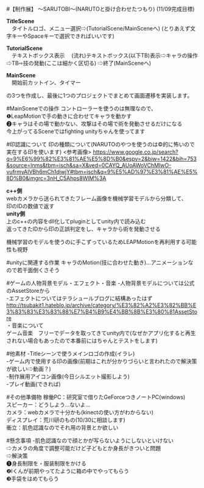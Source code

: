 #【制作展】 
～SARUTOBI～(NARUTOと掛け合わせたつもり) (11/09完成目標)

**TitleScene**  
　タイトルロゴ、メニュー選択⇨(TutorialScene/MainSceneへ)
(とりあえず文字キーやSpaceキーで選択できればいいです)
	
**TutorialScene**  
　テキストボックス表示
　(流れ)テキストボックス(以下TB)表示⇨キャラの操作⇨TB⇨技の発動(ここは細かく区切る)
	⇨終了(MainSceneへ)

**MainScene**  
　開始前カットイン、タイマー

の3つを作成し、最後に1つのプロジェクトでまとめて画面遷移を実装します。


#MainSceneでの操作
コントローラーを使うのは無理なので、  
❶LeapMotionで手の動きに合わせてキャラを動かす  
❷キャラはその場で動かない、攻撃はその場で術を発動させるだけになる  
今上がってるSceneではfighting unityちゃんを使ってます


#印認識について
印の種類について(NARUTOのやつを使うのは©的に怖いので実在する印を使います)
<参考画像>
https://www.google.co.jp/search?q=9%E6%99%82%E3%81%AE%E5%8D%B0&espv=2&biw=1422&bih=753&source=lnms&tbm=isch&sa=X&ved=0CAYQ_AUoAWoVChMIwO-vufrmyAIVBh6mCh1djwjY#tbm=isch&q=9%E5%AD%97%E3%81%AE%E5%8D%B0&imgrc=3nH_C5Ahps8WlM%3A

**c++側**  
webカメラから送られてきたフレーム画像を機械学習モデルから分類して、  
印のIDの数値で返す  
**unity側**  
上のc++の内容をdll化してpluginとしてunity内で読み込む  
返ってきたIDから印の正誤判定をし、キャラから術を発動させる  

機械学習のモデルを使うのに手こずっているためLEAPMotionを再利用する可能性も視野

#unityに関連する作業
キャラのMotion(技に合わせた動き)…アニメーションなので若干面倒くさそう

#ゲームの人物背景モデル・エフェクト・音楽
-人物背景モデルについては公式のAssetStoreから  
-エフェクトについてはテラシュールブログに結構あったはず  
http://tsubakit1.hateblo.jp/archive/category/%E3%82%A2%E3%82%BB%E3%83%83%E3%83%88%E7%B4%B9%E4%BB%8B%E3%80%81AssetStore  
・音楽について  
ゲーム音楽　フリーでデータを取ってきてunity内で(なぜかアプリ化すると再生されない場合もあったので本番前にはちゃんとテストをします)

#他素材
-Titleシーンで使うメインロゴの作成(イラレ)  
-ゲーム内で使用する印の画像(前期はこれが分かりづらいと言われたので解決策が欲しい⇨動画？)  
-制作展用アイコン画像(今日シルエット撮影しよう)  
-プレイ動画(できれば)  


#その他準備物
稼働PC：研究室で借りたGeForceつきノートPC(windows)  
スピーカー：どうしよう…ないよ…  
カメラ：webカメラで十分かも(kinectの使い方がわからない)  
ディスプレイ：荒川研のもの(10/30に相談します)  
衝立：肌色認識なのでそれ用の背景とか欲しい  

#懸念事項
-肌色認識なので顔とかが写らないようにしないといけない  
⇨カメラの角度で調整可能だけど子どもとか身長がきついと問題    
⇨解決策  
❶身長制限を・服装制限をかける  
❷Iくんが前期やってたように箱の中でやってもらう  
❸手袋をはめてもらう
